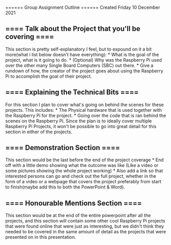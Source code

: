 ====== Group Assignment Outline ======
Created Friday 10 December 2021

==== Talk about the Project that you'll be covering ====
--------------------
This section is pretty self-explanatory I feel, but to expound on it a bit more(what i list below doesn't have everything):
	* What is the goal of the project, what is it going to do.
	* (Optional) Why was the Raspberry Pi used over the other many Single Board Computers (SBC) out there.
	* Give a rundown of how, the creator of the project goes about using the Raspberry Pi to accomplish the goal of their project.

==== Explaining the Technical Bits ====
--------------------
For this section I plan to cover what's going on behind the scenes for these projects. This includes:
	* The Physical hardware that is used together with the Raspberry Pi for the project.
	* Going over the code that is ran behind the scenes on the Raspberry Pi.
Since the plan is to ideally cover multiple Raspberry Pi Projects, it won't be possible to go into great detail for this section in either of the projects.

==== Demonstration Section ====
--------------------
This section would be the last before the end of the project coverage
	* End off with a little demo showing what the outcome was like (Like a video or some pictures showing the whole project working)
	* Also add a link so that interested persons can go and check out the full project, whether in the form of a video or a webpage that covers the project preferably from start to finish(maybe add this to both the PowerPoint & Word).

==== Honourable Mentions Section ====
--------------------
This section would be at the end of the entire powerpoint after all the projects, and this section will contain some other cool Raspberry Pi projects that were found online that were just as interesting, but we didn't think they needed to be covered in the same amount of detail as the projects that were presented on in this presentation.
